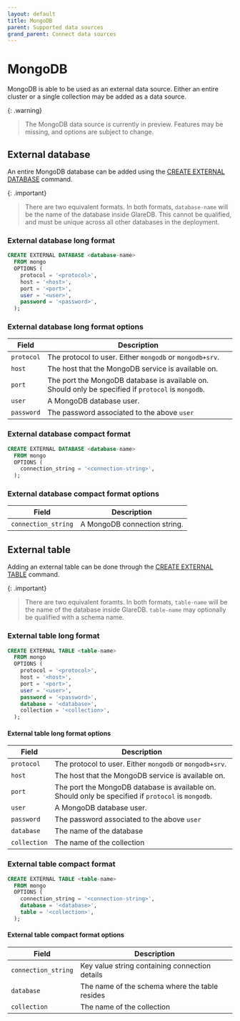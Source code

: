 ```yaml
---
layout: default
title: MongoDB
parent: Supported data sources
grand_parent: Connect data sources
---
```


# MongoDB

MongoDB is able to be used as an external data source. Either an entire cluster
or a single collection may be added as a data source.

{: .warning}

> The MongoDB data source is currently in preview. Features may be missing, and
> options are subject to change.


## External database

An entire MongoDB database can be added using the [CREATE EXTERNAL DATABASE]
command.

{: .important}

> There are two equivalent formats. In both formats, `database-name` will be the
> name of the database inside GlareDB. This cannot be qualified, and must be
> unique across all other databases in the deployment.

### External database long format

```sql
CREATE EXTERNAL DATABASE <database-name>
  FROM mongo
  OPTIONS (
    protocol = '<protocol>',
    host = '<host>',
    port = '<port>',
    user = '<user>',
    password = '<password>',
  );
```

### External database long format options

| Field      | Description                                                                                         |
|------------|-----------------------------------------------------------------------------------------------------|
| `protocol` | The protocol to user. Either `mongodb` or `mongodb+srv`.                                            |
| `host`     | The host that the MongoDB service is available on.                                                  |
| `port`     | The port the MongoDB database is available on. Should only be specified if `protocol` is `mongodb`. |
| `user`     | A MongoDB database user.                                                                            |
| `password` | The password associated to the above `user`                                                         |

### External database compact format

```sql
CREATE EXTERNAL DATABASE <database-name>
  FROM mongo
  OPTIONS (
    connection_string = '<connection-string>',
  );
```

### External database compact format options

| Field               | Description                  |
|---------------------|------------------------------|
| `connection_string` | A MongoDB connection string. |

## External table

Adding an external table can be done through the [CREATE EXTERNAL TABLE]
command.

{: .important}

> There are two equivalent foramts. In both formats, `table-name` will be the
> name of the database inside GlareDB. `table-name` may optionally be qualified
> with a schema name.

### External table long format

```sql
CREATE EXTERNAL TABLE <table-name>
  FROM mongo
  OPTIONS (
    protocol = '<protocol>',
    host = '<host>',
    port = '<port>',
    user = '<user>',
    password = '<password>',
    database = '<database>',
    collection = '<collection>',
  );
```

#### External table long format options

| Field        | Description                                                                                         |
|--------------|-----------------------------------------------------------------------------------------------------|
| `protocol`   | The protocol to user. Either `mongodb` or `mongodb+srv`.                                            |
| `host`       | The host that the MongoDB service is available on.                                                  |
| `port`       | The port the MongoDB database is available on. Should only be specified if `protocol` is `mongodb`. |
| `user`       | A MongoDB database user.                                                                            |
| `password`   | The password associated to the above `user`                                                         |
| `database`   | The name of the database                                                                            |
| `collection` | The name of the collection                                                                          |

### External table compact format

```sql
CREATE EXTERNAL TABLE <table-name>
  FROM mongo
  OPTIONS (
    connection_string = '<connection-string>',
    database = '<database>',
    table = '<collection>',
  );
```

#### External table compact format options

| Field               | Description                                    |
|---------------------|------------------------------------------------|
| `connection_string` | Key value string containing connection details |
| `database`          | The name of the schema where the table resides |
| `collection`        | The name of the collection                     |

<!-- markdownlint-disable line-length -->

[CREATE EXTERNAL TABLE]: {{site.baseurl}}/docs/sql-commands/create-external-table
[CREATE EXTERNAL DATABASE]: {{site.baseurl}}/docs/sql-commands/create-external-database

<!-- markdownlint-enable line-length -->

